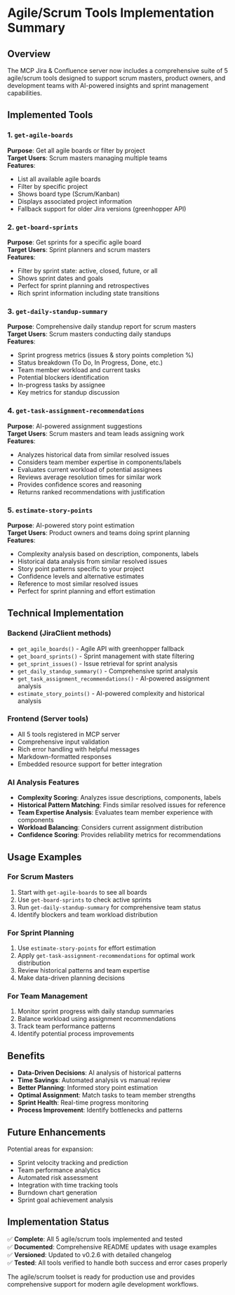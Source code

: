 # Agile/Scrum Tools Implementation Summary

## Overview

The MCP Jira & Confluence server now includes a comprehensive suite of 5 agile/scrum tools designed to support scrum masters, product owners, and development teams with AI-powered insights and sprint management capabilities.

## Implemented Tools

### 1. `get-agile-boards`
**Purpose**: Get all agile boards or filter by project  
**Target Users**: Scrum masters managing multiple teams  
**Features**:
- List all available agile boards
- Filter by specific project
- Shows board type (Scrum/Kanban)
- Displays associated project information
- Fallback support for older Jira versions (greenhopper API)

### 2. `get-board-sprints`  
**Purpose**: Get sprints for a specific agile board  
**Target Users**: Sprint planners and scrum masters  
**Features**:
- Filter by sprint state: active, closed, future, or all
- Shows sprint dates and goals
- Perfect for sprint planning and retrospectives
- Rich sprint information including state transitions

### 3. `get-daily-standup-summary`
**Purpose**: Comprehensive daily standup report for scrum masters  
**Target Users**: Scrum masters conducting daily standups  
**Features**:
- Sprint progress metrics (issues & story points completion %)
- Status breakdown (To Do, In Progress, Done, etc.)
- Team member workload and current tasks
- Potential blockers identification
- In-progress tasks by assignee
- Key metrics for standup discussion

### 4. `get-task-assignment-recommendations`
**Purpose**: AI-powered assignment suggestions  
**Target Users**: Scrum masters and team leads assigning work  
**Features**:
- Analyzes historical data from similar resolved issues
- Considers team member expertise in components/labels
- Evaluates current workload of potential assignees
- Reviews average resolution times for similar work
- Provides confidence scores and reasoning
- Returns ranked recommendations with justification

### 5. `estimate-story-points`
**Purpose**: AI-powered story point estimation  
**Target Users**: Product owners and teams doing sprint planning  
**Features**:
- Complexity analysis based on description, components, labels
- Historical data analysis from similar resolved issues
- Story point patterns specific to your project
- Confidence levels and alternative estimates
- Reference to most similar resolved issues
- Perfect for sprint planning and effort estimation

## Technical Implementation

### Backend (JiraClient methods)
- `get_agile_boards()` - Agile API with greenhopper fallback
- `get_board_sprints()` - Sprint management with state filtering
- `get_sprint_issues()` - Issue retrieval for sprint analysis
- `get_daily_standup_summary()` - Comprehensive sprint analysis
- `get_task_assignment_recommendations()` - AI-powered assignment analysis
- `estimate_story_points()` - AI-powered complexity and historical analysis

### Frontend (Server tools)
- All 5 tools registered in MCP server
- Comprehensive input validation
- Rich error handling with helpful messages
- Markdown-formatted responses
- Embedded resource support for better integration

### AI Analysis Features
- **Complexity Scoring**: Analyzes issue descriptions, components, labels
- **Historical Pattern Matching**: Finds similar resolved issues for reference
- **Team Expertise Analysis**: Evaluates team member experience with components
- **Workload Balancing**: Considers current assignment distribution
- **Confidence Scoring**: Provides reliability metrics for recommendations

## Usage Examples

### For Scrum Masters
1. Start with `get-agile-boards` to see all boards
2. Use `get-board-sprints` to check active sprints
3. Run `get-daily-standup-summary` for comprehensive team status
4. Identify blockers and team workload distribution

### For Sprint Planning
1. Use `estimate-story-points` for effort estimation
2. Apply `get-task-assignment-recommendations` for optimal work distribution
3. Review historical patterns and team expertise
4. Make data-driven planning decisions

### For Team Management
1. Monitor sprint progress with daily standup summaries
2. Balance workload using assignment recommendations
3. Track team performance patterns
4. Identify potential process improvements

## Benefits

- **Data-Driven Decisions**: AI analysis of historical patterns
- **Time Savings**: Automated analysis vs manual review
- **Better Planning**: Informed story point estimation
- **Optimal Assignment**: Match tasks to team member strengths
- **Sprint Health**: Real-time progress monitoring
- **Process Improvement**: Identify bottlenecks and patterns

## Future Enhancements

Potential areas for expansion:
- Sprint velocity tracking and prediction
- Team performance analytics
- Automated risk assessment
- Integration with time tracking tools
- Burndown chart generation
- Sprint goal achievement analysis

## Implementation Status

✅ **Complete**: All 5 agile/scrum tools implemented and tested  
✅ **Documented**: Comprehensive README updates with usage examples  
✅ **Versioned**: Updated to v0.2.6 with detailed changelog  
✅ **Tested**: All tools verified to handle both success and error cases properly  

The agile/scrum toolset is ready for production use and provides comprehensive support for modern agile development workflows.
